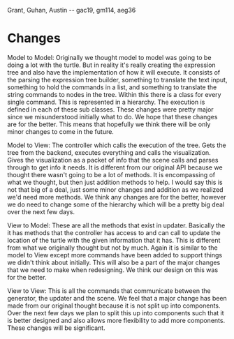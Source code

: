 Grant, Guhan, Austin -- gac19, gm114, aeg36



Changes
===

Model to Model: Originally we thought model to model was going to be doing a lot with the turtle. But in reality it's really creating the expression tree and also have the implementation of how it will execute. It consists of the parsing the expression tree builder, something to translate the text input, something to hold the commands in a list, and something to translate the string commands to nodes in the tree. Within this there is a class for every single command. This is represented in a hierarchy. The execution is defined in each of these sub classes.  These changes were pretty major since we misunderstood initially what to do. We hope that these changes are for the better. This means that hopefully we think there will be only minor changes to come in the future. 

Model to View: The controller which calls the execution of the tree. Gets the tree from the backend, executes everything and calls the visualization. Gives the visualization as a packet of info that the scene calls and parses through to get info it needs. It is different from our original API because we thought there wasn't going to be a lot of methods. It is encompassing of what we thought, but then just addition methods to help. I would say this is not that big of a deal, just some minor changes and addition as we realized we'd need more methods. We think any changes are for the better, however we do need to change some of the hierarchy which will be a pretty big deal over the next few days. 

View to Model: These are all the methods that exist in updater. Basically the it has methods that the controller has access to and can call to update the location of the turtle with the given information that it has. This is different from what we originally thought but not by much. Again it is similar to the model to View except more commands have been added to support things we didn't think about initially. This will also be a part of the major changes that we need to make when redesigning. We think our design on this was for the better. 

View to View: This is all the commands that communicate between the generator, the updater and the scene. We feel that a major change has been made from our original thought because it is not split up into components. Over the next few days we plan to split this up into components such that it is better designed and also allows more flexibility to add more components. These changes will be significant. 